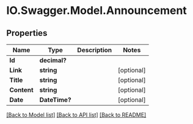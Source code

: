 # IO.Swagger.Model.Announcement
## Properties

Name | Type | Description | Notes
------------ | ------------- | ------------- | -------------
**Id** | **decimal?** |  | 
**Link** | **string** |  | [optional] 
**Title** | **string** |  | [optional] 
**Content** | **string** |  | [optional] 
**Date** | **DateTime?** |  | [optional] 

[[Back to Model list]](../README.md#documentation-for-models) [[Back to API list]](../README.md#documentation-for-api-endpoints) [[Back to README]](../README.md)

